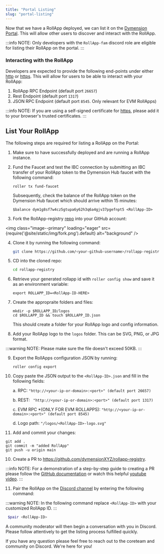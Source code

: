 ```yaml
---
title: "Portal Listing"
slug: "portal-listing"
---
```


Now that we have a RollApp deployed, we can list it on the [Dymension Portal](https://portal.dymension.xyz). This will allow other users to discover and interact with the RollApp.

:::info NOTE:
Only developers with the `RollApp-fam` discord role are eligible for listing their RollApp on the portal.
:::

### Interacting with the RollApp

Developers are expected to provide the following end-points under either [http](https://en.wikipedia.org/wiki/HTTP) or [https](https://en.wikipedia.org/wiki/HTTPS). This will allow for users to be able to interact with your RollApp:

1. RollApp RPC Endpoint (default port `26657`)
2. Rest Endpoint (default port `1317`)
3. JSON RPC Endpoint (default port `8545`. Only relevant for EVM RollApps)

:::info NOTE:
If you are using a self-signed certificate for [https](https://en.wikipedia.org/wiki/HTTPS), please add it to your browser's trusted certificates.
:::

## List Your RollApp

The following steps are required for listing a RollApp on the Portal:

1. Make sure to have successfully deployed and are running a RollApp instance.

2. Fund the Faucet and test the IBC connection by submitting an IBC transfer of your RollApp token to the Dymension Hub faucet with the following command:

    ```
    roller tx fund-faucet
    ```

    Subsequently, check the balance of the RollApp token on the Dymension Hub faucet which should arrive within 15 minutes:

    ```
    $balance dym1g8sf7w4cz5gtupa6y62h3q6a4gjv37pgefnpt5 <RollApp-ID>
    ```

3. Fork the RollApp-registry [repo](https://github.com/dymensionxyz/rollapp-registry) into your GitHub account:

<img class="image--primary" loading="eager" src={require('@site/static/img/fork.png').default} alt="background" />

4. Clone it by running the following command:

    ```bash
    git clone https://github.com/<your-github-username>/rollapp-registry
    ```

5. CD into the cloned repo:

    ```bash
    cd rollapp-registry
    ```

6. Retrieve your generated rollapp id with `roller config show` and save it as an environment variable:

    ```
    export ROLLAPP_ID=<RollApp-ID-HERE>
    ```

7. Create the appropraite folders and files:

    ```
    mkdir -p $ROLLAPP_ID/logos
    cd $ROLLAPP_ID && touch $ROLLAPP_ID.json
    ```

    This should create a folder for your RollApp logo and config information.

8. Add your RollApp logo to the `logos` folder. This can be SVG, PNG, or JPG format.

:::warning NOTE:
Please make sure the file doesn't exceed 50KB.
::: 

9. Export the RollApps configuration JSON by running:

    ```
    roller config export
    ```

10. Copy paste the JSON output to the `<RollApp-ID>.json` and fill in the following fields:

    a. RPC: `"http://<your-ip-or-domain>:<port>" (default port 26657)`

    b. REST: ` "http://<your-ip-or-domain>:<port>" (default port 1317)`

    c. EVM RPC \*(ONLY FOR EVM ROLLAPPS): `"http://<your-ip-or-domain>:<port>" (default port 8545)`

    d. Logo path: `"/logos/<RollApp-ID>-logo.svg"`

9. Add and commit your changes:

```
git add .
git commit -m "added RollApp"
git push -u origin main
```

10. Create a PR to https://github.com/dymensionXYZ/rollapp-registry. 

:::info NOTE:
For a demonstration of a step-by-step guide to creating a PR please follow the [GitHub documentation](https://docs.github.com/en/pull-requests/collaborating-with-pull-requests/proposing-changes-to-your-work-with-pull-requests/creating-a-pull-request-from-a-fork) or watch this helpful [youtube video](https://www.youtube.com/watch?v=a_FLqX3vGR4).
:::

11. Pair the RollApp on the [Discord channel](https://discord.com/channels/956961633165529098/1140590139022782474) by entering the following command:

:::warning NOTE:
In the following command replace `<RollApp-ID>` with your customized RollApp ID.
:::

```bash
 $pair <RollApp-ID>
```

A community moderator will then begin a conversation with you in Discord. Please follow attentively to get the listing process fulfilled quickly. 

If you have any question please feel free to reach out to the coreteam and community on Discord. We're here for you!
